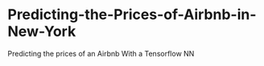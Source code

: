 # Predicting-the-Prices-of-Airbnb-in-New-York
Predicting the prices of an Airbnb With a Tensorflow  NN 
